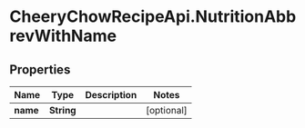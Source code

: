 # CheeryChowRecipeApi.NutritionAbbrevWithName

## Properties
Name | Type | Description | Notes
------------ | ------------- | ------------- | -------------
**name** | **String** |  | [optional] 


